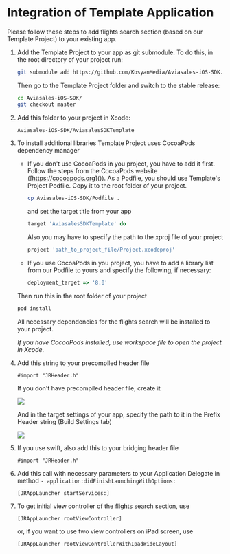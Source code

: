 # Integration of Template Application

Please follow these steps to add flights search section (based on our Template Project) to your existing app.

1. Add the Template Project to your app as git submodule.
To do this, in the root directory of your project run:

	```bash
	git submodule add https://github.com/KosyanMedia/Aviasales-iOS-SDK.git
	```
	Then go to the Template Project folder and switch to the stable release:

	```bash
	cd Aviasales-iOS-SDK/
	git checkout master
	```

2. Add this folder to your project in Xcode:

	```bash
	Aviasales-iOS-SDK/AviasalesSDKTemplate
	```

3. To install additional libraries Template Project uses CocoaPods dependency manager

	*	If you don't use CocoaPods in you project, you have to add it first. Follow the steps from the CocoaPods website ([https://cocoapods.org]()). As a Podfile, you should use Template's Project Podfile. Copy it to the root folder of your project.
	
		```bash
		cp Aviasales-iOS-SDK/Podfile .
		```
		
		and set the target title from your app
	
		```ruby
		target 'AviasalesSDKTemplate' do
		```

		Also you may have to specify the path to the xproj file of your project
	
		```ruby
		project 'path_to_project_file/Project.xcodeproj'
		```

	* 	If you use CocoaPods in you project, you have to add a library list from our Podfile to yours and specify the following, if necessary:
	
		```ruby
		deployment_target => '8.0'
		```
	
	Then run this in the root folder of your project
	
	```bash
	pod install
	```

	All necessary dependencies for the flights search will be installed to your project.
	
	*If you have CocoaPods installed, use workspace file to open the project in Xcode*.

4. Add this string to your precompiled header file

	```objc
	#import "JRHeader.h"
	```
	
	If you don't have precompiled header file, create it
	
	![](http://ios.aviasales.ru/sdk/screenshots/create-pch-file.gif)
	
	And in the target settings of your app, specify the path to it in the Prefix Header string (Build Settings tab)

	![](http://ios.aviasales.ru/sdk/screenshots/set-pch-file.gif)

5. If you use swift, also add this to your bridging header file

	```objc
	#import "JRHeader.h"
	```
	
6. Add this call with necessary parameters to your Application Delegate in method `- application:didFinishLaunchingWithOptions:`

	```objc
	[JRAppLauncher startServices:]
	```
	
7. To get initial view controller of the flights search section, use

	```objc
	[JRAppLauncher rootViewController]
	```
	
	or, if you want to use two view controllers on iPad screen, use 
	
	```objc
	[JRAppLauncher rootViewControllerWithIpadWideLayout]
	```
	
	
	
	